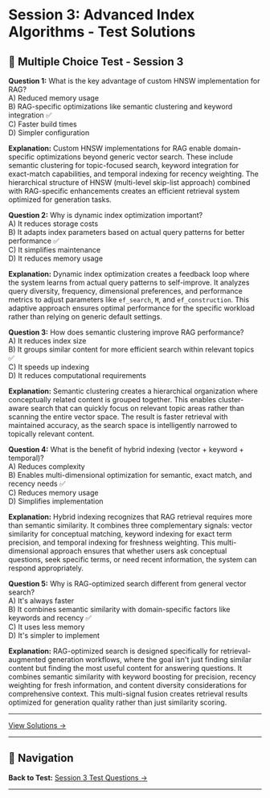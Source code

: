 # Session 3: Advanced Index Algorithms - Test Solutions


## 📝 Multiple Choice Test - Session 3

**Question 1:** What is the key advantage of custom HNSW implementation for RAG?  
A) Reduced memory usage  
B) RAG-specific optimizations like semantic clustering and keyword integration ✅  
C) Faster build times  
D) Simpler configuration  

**Explanation:** Custom HNSW implementations for RAG enable domain-specific optimizations beyond generic vector search. These include semantic clustering for topic-focused search, keyword integration for exact-match capabilities, and temporal indexing for recency weighting. The hierarchical structure of HNSW (multi-level skip-list approach) combined with RAG-specific enhancements creates an efficient retrieval system optimized for generation tasks.

**Question 2:** Why is dynamic index optimization important?  
A) It reduces storage costs  
B) It adapts index parameters based on actual query patterns for better performance ✅  
C) It simplifies maintenance  
D) It reduces memory usage  

**Explanation:** Dynamic index optimization creates a feedback loop where the system learns from actual query patterns to self-improve. It analyzes query diversity, frequency, dimensional preferences, and performance metrics to adjust parameters like `ef_search`, `M`, and `ef_construction`. This adaptive approach ensures optimal performance for the specific workload rather than relying on generic default settings.

**Question 3:** How does semantic clustering improve RAG performance?  
A) It reduces index size  
B) It groups similar content for more efficient search within relevant topics ✅  
C) It speeds up indexing  
D) It reduces computational requirements  

**Explanation:** Semantic clustering creates a hierarchical organization where conceptually related content is grouped together. This enables cluster-aware search that can quickly focus on relevant topic areas rather than scanning the entire vector space. The result is faster retrieval with maintained accuracy, as the search space is intelligently narrowed to topically relevant content.

**Question 4:** What is the benefit of hybrid indexing (vector + keyword + temporal)?  
A) Reduces complexity  
B) Enables multi-dimensional optimization for semantic, exact match, and recency needs ✅  
C) Reduces memory usage  
D) Simplifies implementation  

**Explanation:** Hybrid indexing recognizes that RAG retrieval requires more than semantic similarity. It combines three complementary signals: vector similarity for conceptual matching, keyword indexing for exact term precision, and temporal indexing for freshness weighting. This multi-dimensional approach ensures that whether users ask conceptual questions, seek specific terms, or need recent information, the system can respond appropriately.

**Question 5:** Why is RAG-optimized search different from general vector search?  
A) It's always faster  
B) It combines semantic similarity with domain-specific factors like keywords and recency ✅  
C) It uses less memory  
D) It's simpler to implement  

**Explanation:** RAG-optimized search is designed specifically for retrieval-augmented generation workflows, where the goal isn't just finding similar content but finding the most useful content for answering questions. It combines semantic similarity with keyword boosting for precision, recency weighting for fresh information, and content diversity considerations for comprehensive context. This multi-signal fusion creates retrieval results optimized for generation quality rather than just similarity scoring.

---


[View Solutions →](Session3_Test_Solutions.md)

---

## 🧭 Navigation

**Back to Test:** [Session 3 Test Questions →](Session3_*.md#multiple-choice-test)

---
